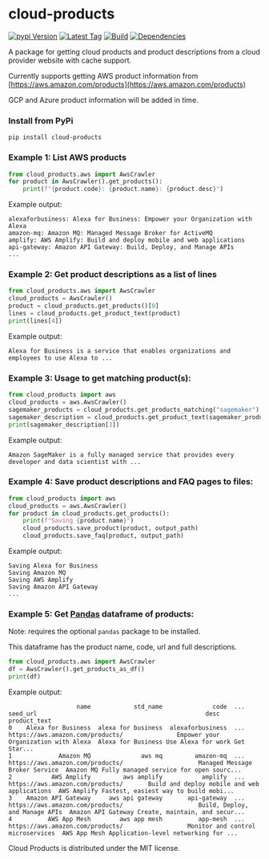 # cloud-products 

[![pypi Version](https://img.shields.io/pypi/v/cloud-products.svg?logo=pypi)](https://pypi.org/project/cloud-products/)
[![Latest Tag](https://img.shields.io/github/v/tag/dylanhogg/cloud-products)](https://github.com/dylanhogg/cloud-products/tags)
[![Build](https://github.com/dylanhogg/cloud-products/workflows/build/badge.svg)](https://github.com/dylanhogg/cloud-products/actions)
[![Dependencies](https://img.shields.io/librariesio/github/dylanhogg/cloud-products)](https://libraries.io/github/dylanhogg/cloud-products)

A package for getting cloud products and product descriptions from a cloud provider website with cache support.

Currently supports getting AWS product information from 
[https://aws.amazon.com/products](https://aws.amazon.com/products)

GCP and Azure product information will be added in time.


### Install from PyPi
```shell script
pip install cloud-products
```


### Example 1: List AWS products
```python
from cloud_products.aws import AwsCrawler
for product in AwsCrawler().get_products():
    print(f"{product.code}: {product.name}: {product.desc}")
```

Example output:
```
alexaforbusiness: Alexa for Business: Empower your Organization with Alexa
amazon-mq: Amazon MQ: Managed Message Broker for ActiveMQ
amplify: AWS Amplify: Build and deploy mobile and web applications
api-gateway: Amazon API Gateway: Build, Deploy, and Manage APIs
...
```


### Example 2: Get product descriptions as a list of lines
```python
from cloud_products.aws import AwsCrawler
cloud_products = AwsCrawler()
product = cloud_products.get_products()[0]
lines = cloud_products.get_product_text(product)
print(lines[4])
```

Example output:
```
Alexa for Business is a service that enables organizations and employees to use Alexa to ...
```


### Example 3: Usage to get matching product(s):
```python
from cloud_products import aws
cloud_products = aws.AwsCrawler()
sagemaker_products = cloud_products.get_products_matching("sagemaker")
sagemaker_description = cloud_products.get_product_text(sagemaker_products[0])
print(sagemaker_description[3])
```

Example output:
```
Amazon SageMaker is a fully managed service that provides every developer and data scientist with ...
```


### Example 4: Save product descriptions and FAQ pages to files:
```python
from cloud_products import aws
cloud_products = aws.AwsCrawler()
for product in cloud_products.get_products():
    print(f"Saving {product.name}")
    cloud_products.save_product(product, output_path)
    cloud_products.save_faq(product, output_path)
```

Example output:
```
Saving Alexa for Business
Saving Amazon MQ
Saving AWS Amplify
Saving Amazon API Gateway
...
```


### Example 5: Get [Pandas](https://pandas.pydata.org/pandas-docs/stable/reference/api/pandas.DataFrame.html) dataframe of products:
Note: requires the optional `pandas` package to be installed.  

This dataframe has the product name, code, url and full descriptions.

```python
from cloud_products.aws import AwsCrawler
df = AwsCrawler().get_products_as_df()
print(df)
```

Example output:
```
                   name            std_name              code  ...                          seed_url                                               desc                                       product_text
0    Alexa for Business  alexa for business  alexaforbusiness  ...  https://aws.amazon.com/products/               Empower your Organization with Alexa  Alexa for Business Use Alexa for work Get Star...
1             Amazon MQ              aws mq         amazon-mq  ...  https://aws.amazon.com/products/                     Managed Message Broker Service  Amazon MQ Fully managed service for open sourc...
2           AWS Amplify         aws amplify           amplify  ...  https://aws.amazon.com/products/       Build and deploy mobile and web applications  AWS Amplify Fastest, easiest way to build mobi...
3    Amazon API Gateway     aws api gateway       api-gateway  ...  https://aws.amazon.com/products/                     Build, Deploy, and Manage APIs  Amazon API Gateway Create, maintain, and secur...
4          AWS App Mesh        aws app mesh          app-mesh  ...  https://aws.amazon.com/products/                  Monitor and control microservices  AWS App Mesh Application-level networking for ...
```


Cloud Products is distributed under the MIT license.
